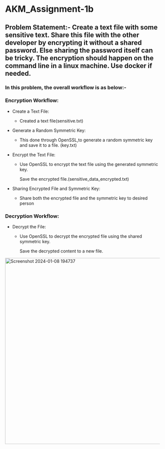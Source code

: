 # AKM_Assignment-1b
## Problem Statement:- Create a text file with some sensitive text. Share this file with the other developer by encrypting it without a shared password. Else sharing the password itself can be tricky. The encryption should happen on the command line in a linux machine. Use docker if needed.
### In this problem, the overall workflow is as below:-

### Encryption Workflow:
  - Create a Text File:
    
    - Created a text file(sensitive.txt)
  - Generate a Random Symmetric Key:
  
    - This done through OpenSSL,to generate a random symmetric key and save it to a file. (key.txt)
   
  - Encrypt the Text File:

    - Use OpenSSL to encrypt the text file using the generated symmetric key.

      Save the encrypted file.(sensitive_data_encrypted.txt)
  - Sharing Encrypted File and Symmetric Key:

    - Share both the encrypted file and the symmetric key to desired person
### Decryption Workflow:
  - Decrypt the File:
    - Use OpenSSL to decrypt the encrypted file using the shared symmetric key.

      Save the decrypted content to a new file.

  <img width="605" alt="Screenshot 2024-01-08 194737" src="https://github.com/Siddharth-Latthe-07/AKM_Assignment-1b-/assets/121747151/c57b05e5-c37d-44d4-9584-114e0dea7b81">
